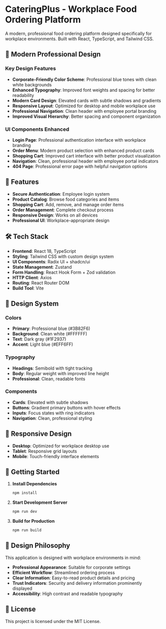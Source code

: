 # CateringPlus - Workplace Food Ordering Platform

A modern, professional food ordering platform designed specifically for workplace environments. Built with React, TypeScript, and Tailwind CSS.

## 🎨 Modern Professional Design

### Key Design Features
- **Corporate-Friendly Color Scheme**: Professional blue tones with clean white backgrounds
- **Enhanced Typography**: Improved font weights and spacing for better readability
- **Modern Card Design**: Elevated cards with subtle shadows and gradients
- **Responsive Layout**: Optimized for desktop and mobile workplace use
- **Professional Navigation**: Clean header with employee portal branding
- **Improved Visual Hierarchy**: Better spacing and component organization

### UI Components Enhanced
- **Login Page**: Professional authentication interface with workplace branding
- **Order Menu**: Modern product selection with enhanced product cards
- **Shopping Cart**: Improved cart interface with better product visualization
- **Navigation**: Clean, professional header with employee portal indicators
- **404 Page**: Professional error page with helpful navigation options

## 🚀 Features

- **Secure Authentication**: Employee login system
- **Product Catalog**: Browse food categories and items
- **Shopping Cart**: Add, remove, and manage order items
- **Order Management**: Complete checkout process
- **Responsive Design**: Works on all devices
- **Professional UI**: Workplace-appropriate design

## 🛠️ Tech Stack

- **Frontend**: React 18, TypeScript
- **Styling**: Tailwind CSS with custom design system
- **UI Components**: Radix UI + shadcn/ui
- **State Management**: Zustand
- **Form Handling**: React Hook Form + Zod validation
- **HTTP Client**: Axios
- **Routing**: React Router DOM
- **Build Tool**: Vite

## 🎯 Design System

### Colors
- **Primary**: Professional blue (#3B82F6)
- **Background**: Clean white (#FFFFFF)
- **Text**: Dark gray (#1F2937)
- **Accent**: Light blue (#EFF6FF)

### Typography
- **Headings**: Semibold with tight tracking
- **Body**: Regular weight with improved line height
- **Professional**: Clean, readable fonts

### Components
- **Cards**: Elevated with subtle shadows
- **Buttons**: Gradient primary buttons with hover effects
- **Inputs**: Focus states with ring indicators
- **Navigation**: Clean, professional styling

## 📱 Responsive Design

- **Desktop**: Optimized for workplace desktop use
- **Tablet**: Responsive grid layouts
- **Mobile**: Touch-friendly interface elements

## 🔧 Getting Started

1. **Install Dependencies**
   ```bash
   npm install
   ```

2. **Start Development Server**
   ```bash
   npm run dev
   ```

3. **Build for Production**
   ```bash
   npm run build
   ```

## 🎨 Design Philosophy

This application is designed with workplace environments in mind:
- **Professional Appearance**: Suitable for corporate settings
- **Efficient Workflow**: Streamlined ordering process
- **Clear Information**: Easy-to-read product details and pricing
- **Trust Indicators**: Security and delivery information prominently displayed
- **Accessibility**: High contrast and readable typography

## 📄 License

This project is licensed under the MIT License.
